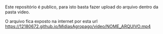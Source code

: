 Este repositório é publico, para isto basta fazer upload do arquivo dentro da pasta video.

O arquivo fica exposto na internet por esta url
https://12180672.github.io/MidiasAgropago/video/NOME_ARQUIVO.mp4
